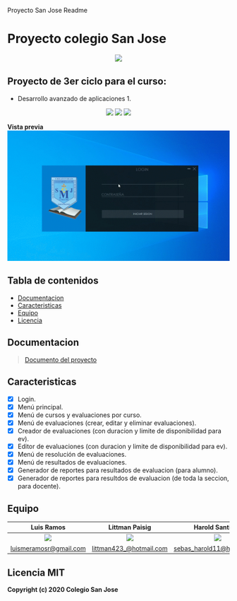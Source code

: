 Proyecto San Jose Readme

# Proyecto colegio San Jose
<div style="text-align:center">
<a href="http://www.colegioparroquialsanjose.edu.pe/">
<img src="http://www.colegioparroquialsanjose.edu.pe/images/img-presentacion.png"/>
</a>
</div>

## Proyecto de 3er ciclo para el curso:
- Desarrollo avanzado de aplicaciones 1.

<p align="center">
	<a href="https://mit-license.org/"><img src="https://img.shields.io/github/license/luismeramosr/ColegioSanJose?color=blue&label=Licencia&logo=mit"></a>
	<img src="https://img.shields.io/badge/Windows%2010/8.1-10B1E7?logo=windows">
	<a href="https://github.com/luismeramosr/ColegioSanJose/graphs/contributors">
	<img src="https://img.shields.io/github/contributors/luismeramosr/ColegioSanJose?label=Contribuidores"></a>
</p>

**Vista previa**
![sanjose.gif](https://github.com/luismeramosr/ColegioSanJose/blob/master/ColegioSanJose/Resources/ProyectoColegioSanJose.gif?raw=true)


## Tabla de contenidos
- [Documentacion](#Documentacion)
- [Caracteristicas](#caracteristicas)
- [Equipo](#equipo)
- [Licencia](#licencia)

## Documentacion
><a href="https://docs.google.com/document/d/1PcylprV9hhlBeABZheiAx32hBF5JnBWKToqPQooxIIc/edit?usp=sharing">Documento del proyecto</a>

## Caracteristicas
- [x] Login.  
- [x] Menú principal.
- [x] Menú de cursos y evaluaciones por curso.
- [x] Menú de evaluaciones (crear, editar y eliminar evaluaciones).
- [x] Creador de evaluaciones (con duracion y limite de disponibilidad para ev).
- [x] Editor de evaluaciones (con duracion y limite de disponibilidad para ev).
- [x] Menú de resolución de evaluaciones.
- [x] Menú de resultados de evaluaciones.
- [x] Generador de reportes para resultados de evaluacion (para alumno).
- [x] Generador de reportes para resultdos de evaluacion (de toda la seccion, para docente).

## Equipo

| **Luis Ramos** | **Littman Paisig** | **Harold Santiago** |
| :---: | :---: | :---: |
| <a href="https://github.com/luismeramosr" target="_blank"><img src="https://avatars0.githubusercontent.com/u/41213455?s=460&u=ced05e381e16af7ae38a32121adb2c5048911b6f&v=4" width="200"></a> | <a href="https://github.com/littman423" target="_blank"><img src="https://avatars3.githubusercontent.com/u/56094329?s=460&u=5bdde7303e06b07968b91e90225c70e050a71ade&v=4" width="200"></a> | <a href="https://github.com/Harold139" target="_blank"><img src="https://scontent.flim18-2.fna.fbcdn.net/v/t1.0-9/50889885_2462613983849139_2285634195948568576_o.jpg?_nc_cat=111&_nc_sid=09cbfe&_nc_ohc=qMH1OGEP88MAX_L2TkY&_nc_ht=scontent.flim18-2.fna&oh=69c49bff5cb4126f36be8e940b6fafff&oe=5F5B513A" width="200"></a> |
| luismeramosr@gmail.com | littman423_@hotmail.com | sebas_harold11@hotmail.com |

## Licencia MIT
**Copyright (c) 2020 Colegio San Jose**

